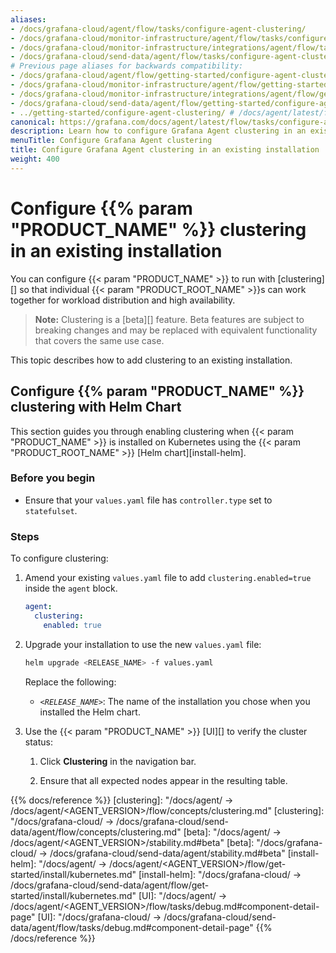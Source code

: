 ```yaml
---
aliases:
- /docs/grafana-cloud/agent/flow/tasks/configure-agent-clustering/
- /docs/grafana-cloud/monitor-infrastructure/agent/flow/tasks/configure-agent-clustering/
- /docs/grafana-cloud/monitor-infrastructure/integrations/agent/flow/tasks/configure-agent-clustering/
- /docs/grafana-cloud/send-data/agent/flow/tasks/configure-agent-clustering/
# Previous page aliases for backwards compatibility:
- /docs/grafana-cloud/agent/flow/getting-started/configure-agent-clustering/
- /docs/grafana-cloud/monitor-infrastructure/agent/flow/getting-started/configure-agent-clustering/
- /docs/grafana-cloud/monitor-infrastructure/integrations/agent/flow/getting-started/configure-agent-clustering/
- /docs/grafana-cloud/send-data/agent/flow/getting-started/configure-agent-clustering/
- ../getting-started/configure-agent-clustering/ # /docs/agent/latest/flow/getting-started/configure-agent-clustering/
canonical: https://grafana.com/docs/agent/latest/flow/tasks/configure-agent-clustering/
description: Learn how to configure Grafana Agent clustering in an existing installation
menuTitle: Configure Grafana Agent clustering
title: Configure Grafana Agent clustering in an existing installation
weight: 400
---
```


# Configure {{% param "PRODUCT_NAME" %}} clustering in an existing installation

You can configure {{< param "PRODUCT_NAME" >}} to run with [clustering][] so that individual {{< param "PRODUCT_ROOT_NAME" >}}s can work together for workload distribution and high availability.

> **Note:** Clustering is a [beta][] feature. Beta features are subject to breaking
> changes and may be replaced with equivalent functionality that covers the same use case.

This topic describes how to add clustering to an existing installation.

## Configure {{% param "PRODUCT_NAME" %}} clustering with Helm Chart

This section guides you through enabling clustering when {{< param "PRODUCT_NAME" >}} is installed on Kubernetes using the {{< param "PRODUCT_ROOT_NAME" >}} [Helm chart][install-helm].

### Before you begin

- Ensure that your `values.yaml` file has `controller.type` set to `statefulset`.

### Steps

To configure clustering:

1. Amend your existing `values.yaml` file to add `clustering.enabled=true` inside the `agent` block.

   ```yaml
   agent:
     clustering:
       enabled: true
   ```

1. Upgrade your installation to use the new `values.yaml` file:

   ```bash
   helm upgrade <RELEASE_NAME> -f values.yaml
   ```

   Replace the following:

   - _`<RELEASE_NAME>`_: The name of the installation you chose when you installed the Helm chart.

1. Use the {{< param "PRODUCT_NAME" >}} [UI][] to verify the cluster status:

   1. Click **Clustering** in the navigation bar.

   1. Ensure that all expected nodes appear in the resulting table.

{{% docs/reference %}}
[clustering]: "/docs/agent/ -> /docs/agent/<AGENT_VERSION>/flow/concepts/clustering.md"
[clustering]: "/docs/grafana-cloud/ -> /docs/grafana-cloud/send-data/agent/flow/concepts/clustering.md"
[beta]: "/docs/agent/ -> /docs/agent/<AGENT_VERSION>/stability.md#beta"
[beta]: "/docs/grafana-cloud/ -> /docs/grafana-cloud/send-data/agent/stability.md#beta"
[install-helm]: "/docs/agent/ -> /docs/agent/<AGENT_VERSION>/flow/get-started/install/kubernetes.md"
[install-helm]: "/docs/grafana-cloud/ -> /docs/grafana-cloud/send-data/agent/flow/get-started/install/kubernetes.md"
[UI]: "/docs/agent/ -> /docs/agent/<AGENT_VERSION>/flow/tasks/debug.md#component-detail-page"
[UI]: "/docs/grafana-cloud/ -> /docs/grafana-cloud/send-data/agent/flow/tasks/debug.md#component-detail-page"
{{% /docs/reference %}}
